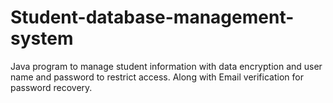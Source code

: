 # Student-database-management-system

Java program to manage student information with data encryption and user name and password to restrict access.
Along with Email verification for password recovery.
